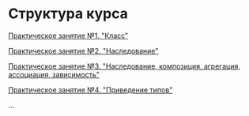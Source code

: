 # Структура курса 

[Практическое занятие №1. "Класс"](course/oop/chapter1/note) 

[Практическое занятие №2. "Наследование"](course/oop/chapter2/note) 

[Практическое занятие №3. "Наследование, композиция, агрегация, ассоциация, зависимость"](course/oop/chapter3/note) 

[Практическое занятие №4. "Приведение типов"](course/oop/chapter4/note) 

...
